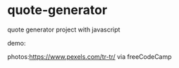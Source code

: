 # quote-generator
quote generator project with javascript


demo:

photos:https://www.pexels.com/tr-tr/
via freeCodeCamp
